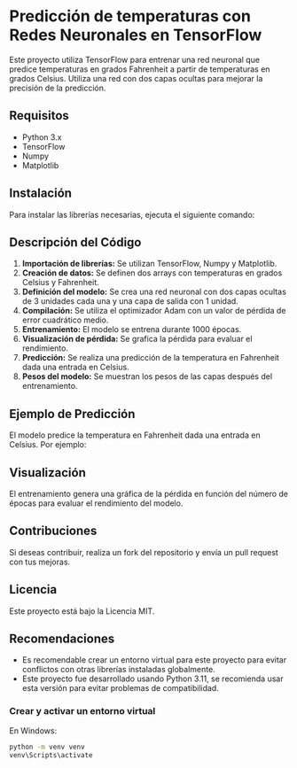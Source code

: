 # Predicción de temperaturas con Redes Neuronales en TensorFlow

Este proyecto utiliza TensorFlow para entrenar una red neuronal que predice temperaturas en grados Fahrenheit a partir de temperaturas en grados Celsius. Utiliza una red con dos capas ocultas para mejorar la precisión de la predicción.

## Requisitos

- Python 3.x
- TensorFlow
- Numpy
- Matplotlib

## Instalación

Para instalar las librerías necesarias, ejecuta el siguiente comando:


## Descripción del Código

1. **Importación de librerías:** Se utilizan TensorFlow, Numpy y Matplotlib.
2. **Creación de datos:** Se definen dos arrays con temperaturas en grados Celsius y Fahrenheit.
3. **Definición del modelo:** Se crea una red neuronal con dos capas ocultas de 3 unidades cada una y una capa de salida con 1 unidad.
4. **Compilación:** Se utiliza el optimizador Adam con un valor de pérdida de error cuadrático medio.
5. **Entrenamiento:** El modelo se entrena durante 1000 épocas.
6. **Visualización de pérdida:** Se grafica la pérdida para evaluar el rendimiento.
7. **Predicción:** Se realiza una predicción de la temperatura en Fahrenheit dada una entrada en Celsius.
8. **Pesos del modelo:** Se muestran los pesos de las capas después del entrenamiento.

## Ejemplo de Predicción

El modelo predice la temperatura en Fahrenheit dada una entrada en Celsius. Por ejemplo:


## Visualización

El entrenamiento genera una gráfica de la pérdida en función del número de épocas para evaluar el rendimiento del modelo.

## Contribuciones

Si deseas contribuir, realiza un fork del repositorio y envía un pull request con tus mejoras.

## Licencia

Este proyecto está bajo la Licencia MIT.

## Recomendaciones

- Es recomendable crear un entorno virtual para este proyecto para evitar conflictos con otras librerías instaladas globalmente.  
- Este proyecto fue desarrollado usando Python 3.11, se recomienda usar esta versión para evitar problemas de compatibilidad.

### Crear y activar un entorno virtual

En Windows:

```bash
python -m venv venv
venv\Scripts\activate
